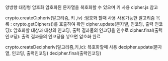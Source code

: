 양방향 대칭형 암호화
암호화된 문자열을 복호화할 수 있으며 키 사용
cipher.js 참고

crypto.createCipheriv(알고리즘, 키 ,iv) :암호화 할때 사용
    사용가능한 알고리즘 목록 : crypto.getCiphers()를 호출하여 확인
cipher.update(문자열, 인코딩, 출력 인코딩): 암호화할 대상과 대상의 인코딩, 출력 결과물의 인코딩을 인수로
cipher.final(출력 인코딩): 출력 결과물의 인코딩을 넣으면 암호화 완료

crypto.createDecipheriv(알고리즘,키,ic): 복호화할때 사용
decipher.update(문자열, 인코딩, 출력인코딩)
decipher.final(출력인코딩)